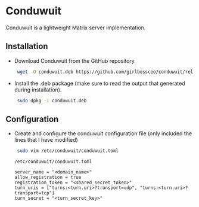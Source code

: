 # Conduwuit

Conduwuit is a lightweight Matrix server implementation.

## Installation

- Download Conduwuit from the GitHub repository.

    ```sh
     wget -O conduwuit.deb https://github.com/girlbossceo/conduwuit/releases/download/v0.4.6/aarch64-unknown-linux-musl.deb
    ```

- Install the .deb package (make sure to read the output that generated during installation).

   ```sh
    sudo dpkg -i conduwuit.deb
   ```

## Configuration

- Create and configure the conduwuit configuration file (only included the lines that I have modified)

    ```sh
     sudo vim /etc/conduwuit/conduwuit.toml
    ```

    ```
    /etc/conduwuit/conduwuit.toml

    server_name = "<domain_name>"
    allow_registration = true
    registration_token = "<shared_secret_token>"
    turn_uris = ["turns:<turn.uri>?transport=udp", "turns:<turn.uri>?transport=tcp"]
    turn_secret = "<turn_secret_key>"
    ```
